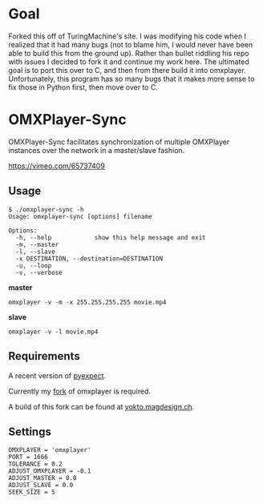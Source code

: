 Goal
==============
Forked this off of TuringMachine's site. I was modifying his code when I realized that it had many bugs (not to blame him, I would never have been able to build this from the ground up). Rather than bullet riddling his repo with issues I decided to fork it and continue my work here. The ultimated goal is to port this over to C, and then from there build it into omxplayer. Unfortunately, this program has so many bugs that it makes more sense to fix those in Python first, then move over to C.

OMXPlayer-Sync
==============

OMXPlayer-Sync facilitates synchronization of multiple OMXPlayer 
instances over the network in a master/slave fashion.

https://vimeo.com/65737409

Usage
-----

```
$ ./omxplayer-sync -h
Usage: omxplayer-sync [options] filename

Options:
  -h, --help            show this help message and exit
  -m, --master          
  -l, --slave           
  -x DESTINATION, --destination=DESTINATION
  -u, --loop            
  -v, --verbose
```

**master**

```
omxplayer -v -m -x 255.255.255.255 movie.mp4
```

**slave**

```
omxplayer -v -l movie.mp4
```


Requirements
------------
A recent version of [pyexpect](http://www.noah.org/wiki/pexpect).

Currently my [fork](https://github.com/turingmachine/omxplayer/tree/fixes) of omxplayer is required.

A build of this fork can be found at [yokto.magdesign.ch](http://yokto.magdesign.ch).
 

Settings
--------

```
OMXPLAYER = 'omxplayer'
PORT = 1666
TOLERANCE = 0.2
ADJUST_OMXPLAYER = -0.1
ADJUST_MASTER = 0.0
ADJUST_SLAVE = 0.0
SEEK_SIZE = 5
```
